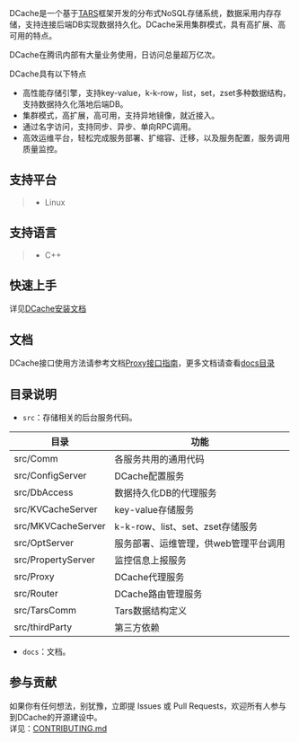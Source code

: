 DCache是一个基于[TARS](https://github.com/TarsCloud/Tars)框架开发的分布式NoSQL存储系统，数据采用内存存储，支持连接后端DB实现数据持久化。DCache采用集群模式，具有高扩展、高可用的特点。

DCache在腾讯内部有大量业务使用，日访问总量超万亿次。

DCache具有以下特点

* 高性能存储引擎，支持key-value，k-k-row，list，set，zset多种数据结构，支持数据持久化落地后端DB。
* 集群模式，高扩展，高可用，支持异地镜像，就近接入。
* 通过名字访问，支持同步、异步、单向RPC调用。
* 高效运维平台，轻松完成服务部署、扩缩容、迁移，以及服务配置，服务调用质量监控。


## 支持平台

> * Linux

## 支持语言

> * C++

## 快速上手

详见[DCache安装文档](docs/install.md)

## 文档

DCache接口使用方法请参考文档[Proxy接口指南](docs/proxy_api_guide.md)，更多文档请查看[docs目录](docs/README.md)

## 目录说明

* ```src```：存储相关的后台服务代码。

目录 |功能
------------------|----------------
src/Comm           |各服务共用的通用代码
src/ConfigServer   |DCache配置服务
src/DbAccess       |数据持久化DB的代理服务
src/KVCacheServer  |key-value存储服务
src/MKVCacheServer |k-k-row、list、set、zset存储服务
src/OptServer      |服务部署、运维管理，供web管理平台调用
src/PropertyServer |监控信息上报服务
src/Proxy          |DCache代理服务
src/Router         |DCache路由管理服务
src/TarsComm       |Tars数据结构定义
src/thirdParty     |第三方依赖

* ```docs```：文档。

## 参与贡献

如果你有任何想法，别犹豫，立即提 Issues 或 Pull Requests，欢迎所有人参与到DCache的开源建设中。<br>详见：[CONTRIBUTING.md](./CONTRIBUTING.md)


